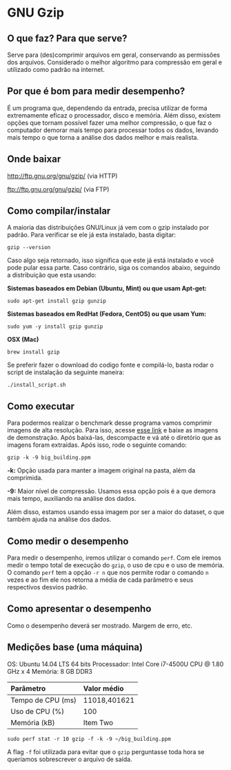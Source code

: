 # GNU Gzip
## O que faz? Para que serve?
Serve para (des)comprimir arquivos em geral, conservando as permissões dos arquivos. Considerado o melhor algoritmo para compressão em geral e utilizado como padrão na internet.
## Por que é bom para medir desempenho?
É um programa que, dependendo da entrada, precisa utilizar de forma extremamente eficaz o processador, disco e memória. Além disso, existem opções que tornam possível
fazer uma melhor compressão, o que faz o computador demorar mais tempo para processar todos os dados, levando mais tempo o que torna a análise dos dados melhor e mais
realista.
## Onde baixar
 http://ftp.gnu.org/gnu/gzip/ (via HTTP)

 ftp://ftp.gnu.org/gnu/gzip/ (via FTP)

## Como compilar/instalar
A maioria das distribuições GNU/Linux já vem com o gzip instalado por padrão. Para verificar se ele já esta instalado, basta digitar:
```
gzip --version
```
Caso algo seja retornado, isso significa que este já está instalado e você pode pular essa parte. Caso contrário, siga os comandos abaixo, seguindo a distribuição que esta usando:

**Sistemas baseados em Debian (Ubuntu, Mint) ou que usam Apt-get:**
```
sudo apt-get install gzip gunzip
```

**Sistemas baseados em RedHat (Fedora, CentOS) ou que usam Yum:**
```
sudo yum -y install gzip gunzip
```

**OSX (Mac)**
```
brew install gzip
```
Se preferir fazer o download do codigo fonte e compilá-lo, basta rodar o script de instalação da seguinte maneira:
```
./install_script.sh
```

## Como executar
Para podermos realizar o benchmark desse programa vamos comprimir imagens de alta resolução. Para isso, acesse [esse link](http://imagecompression.info/test_images/rgb16bit_linear.zip) e baixe as imagens de demonstração. Após baixá-las, descompacte e vá até o diretório que as imagens foram extraídas. Após isso, rode o seguinte comando:
```
gzip -k -9 big_building.ppm
```
**-k:** Opção usada para manter a imagem original na pasta, além da comprimida.

**-9:** Maior nível de compressão. Usamos essa opção pois é a que demora mais tempo, auxiliando na análise dos dados.

Além disso, estamos usando essa imagem por ser a maior do dataset, o que também ajuda na análise dos dados.


## Como medir o desempenho
Para medir o desempenho, iremos utilizar o comando `perf`. Com ele iremos medir o tempo total de execução do `gzip`, o uso de cpu e o uso de memória. O comando `perf` tem a opção `-r n` que nos permite rodar o comando `n` vezes e ao fim ele nos retorna a média de cada parâmetro e seus respectivos desvios padrão.

## Como apresentar o desempenho
Como o desempenho deverá ser mostrado. Margem de erro, etc.
## Medições base (uma máquina)
OS: Ubuntu 14.04 LTS 64 bits
Processador: Intel Core i7-4500U CPU @ 1.80 GHz x 4
Memória: 8 GB DDR3

|      Parâmetro    | Valor médio  |
| :-----------------| :------------|
| Tempo de CPU (ms) | 11018,401621 |
| Uso de CPU (%)    | 100         |
| Memória (kB)      | Item Two     |

`sudo perf stat -r 10 gzip -f -k -9 ~/big_building.ppm`

A flag `-f` foi utilizada para evitar que o `gzip` perguntasse toda hora se queríamos sobrescrever o arquivo de saída.
